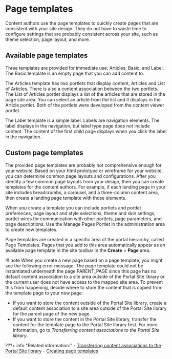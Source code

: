 # Page templates


Content authors use the page templates to quickly create pages that are consistent with your site design. They do not have to waste time to configure settings that are probably consistent across your site, such as theme selection, page layout, and more.

## Available page templates

Three templates are provided for immediate use: Articles, Basic, and Label. The Basic template is an empty page that you can add content to.

The Articles template has two portlets that display content, Articles and List of Articles. There is also a content association between the two portlets. The List of Articles portlet displays a list of the articles that are stored in the page site area. You can select an article from the list and it displays in the Article portlet. Both of the portlets were developed from the content viewer portlet.

The Label template is a simple label. Labels are navigation elements. The label displays in the navigation, but label type page does not include content. The content of the first child page displays when you click the label in the navigation.

## Custom page templates

The provided page templates are probably not comprehensive enough for your website. Based on your html prototype or wireframe for your website, you can determine common page layouts and configurations. After you identify a few common page layouts from your design, then you can create templates for the content authors. For example, if each landing page in your site includes breadcrumbs, a carousel, and a three-column content area, then create a landing page template with those elements.

When you create a template you can include portlets and portlet preferences, page layout and style selections, theme and skin settings, portlet wires for communication with other portlets, page parameters, and page descriptions. Use the Manage Pages Portlet in the administration area to create new templates.

Page templates are created in a specific area of the portal hierarchy, called Page Templates. Pages that you add to this area automatically appear as an available page template in the site toolbar in the **Create** \> **Page** area.

!!! note
    When you create a new page based on a page template, you might see the following error message: The page template could not be instantiated underneath the page PARENT\_PAGE since this page has no default content association to a site area outside of the Portal Site library or the current user does not have access to the mapped site area. To prevent this from happening, decide where to store the content that is copied from the template page to your new page:

-   If you want to store the content outside of the Portal Site library, create a default content association to a site area outside of the Portal Site library for the parent page of the new page.
-   If you want to store the content in the Portal Site library, transfer the content for the template page to the Portal Site library first. For more information, go to *Transferring content associations to the Portal Site library*.


???+ info "Related information:" 
    - [Transferring content associations to the Portal Site library](../../../manage_content/wcm/wcm_artifacts/managed_pages/cfg_managed_pages/wcm_config_mngpages_transfer.md)
    - [Creating page templates](../../../extend_dx/development_tools/portal_admin_tools/portal_user_interface/managing_pages/managing_page_properties/h_mp_create_page_templates.md)

